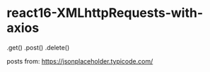# react16-XMLhttpRequests-with-axios

.get()
.post()
.delete()

posts from: https://jsonplaceholder.typicode.com/
